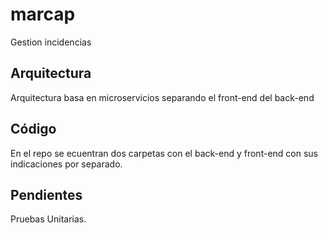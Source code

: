 # marcap
Gestion incidencias

## Arquitectura 
Arquitectura basa en microservicios separando el front-end del back-end

## Código
En el repo se ecuentran dos carpetas con el back-end y front-end con sus indicaciones por separado.

## Pendientes
Pruebas Unitarias.

